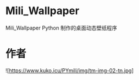# Mili_Wallpaper
Mili_Wallpaper Python 制作的桌面动态壁纸程序

# 作者

![https://www.kuko.icu/PYmili/img/tm-img-02-tn.jpg]
